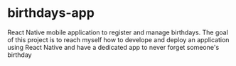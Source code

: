# birthdays-app
React Native mobile application to register and manage birthdays. The goal of this project is to reach myself how to develope and deploy an application using React Native and have a dedicated app to never forget someone's birthday 
